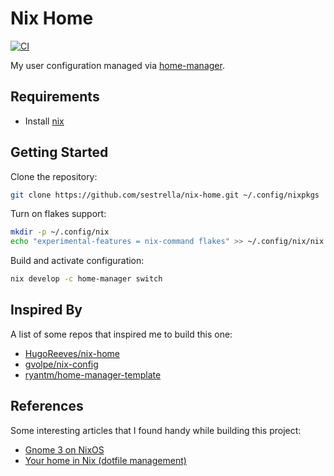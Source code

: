 # Nix Home

[![CI](https://github.com/sestrella/nix-home/actions/workflows/main.yml/badge.svg)](https://github.com/sestrella/nix-home/actions/workflows/main.yml)

My user configuration managed via
[home-manager](https://github.com/nix-community/home-manager).

## Requirements

- Install [nix](https://nixos.org/guides/install-nix.html)

## Getting Started

Clone the repository:

```sh
git clone https://github.com/sestrella/nix-home.git ~/.config/nixpkgs
```

Turn on flakes support:

```sh
mkdir -p ~/.config/nix
echo "experimental-features = nix-command flakes" >> ~/.config/nix/nix.conf
```

Build and activate configuration:

```sh
nix develop -c home-manager switch
```

## Inspired By

A list of some repos that inspired me to build this one:

- [HugoReeves/nix-home](https://github.com/HugoReeves/nix-home/)
- [gvolpe/nix-config](https://github.com/gvolpe/nix-config/)
- [ryantm/home-manager-template](https://github.com/ryantm/home-manager-template/)

## References

Some interesting articles that I found handy while building this project:

- [Gnome 3 on NixOS](https://gvolpe.com/blog/gnome3-on-nixos/)
- [Your home in Nix (dotfile management)](https://hugoreeves.com/posts/2019/nix-home/)
